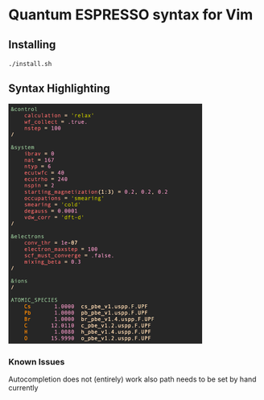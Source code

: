 # Quantum ESPRESSO syntax for Vim

## Installing
```
./install.sh
```

## Syntax Highlighting
![Example syntax higlighting](images/syntax.png)

### Known Issues
Autocompletion does not (entirely) work also path needs to be set by hand currently
